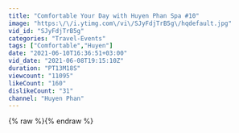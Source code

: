 ```yaml
---
title: "Comfortable Your Day with Huyen Phan Spa #10"
image: "https:\/\/i.ytimg.com\/vi\/SJyFdjTrB5g\/hqdefault.jpg"
vid_id: "SJyFdjTrB5g"
categories: "Travel-Events"
tags: ["Comfortable","Huyen"]
date: "2021-06-10T16:36:51+03:00"
vid_date: "2021-06-08T19:15:10Z"
duration: "PT13M18S"
viewcount: "11095"
likeCount: "160"
dislikeCount: "31"
channel: "Huyen Phan"
---
```

{% raw %}{% endraw %}

